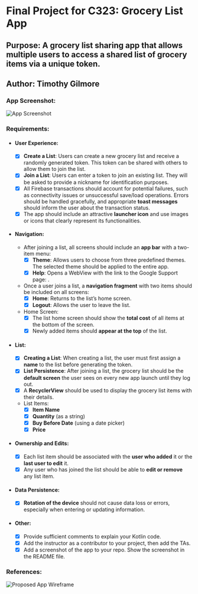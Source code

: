 # Final Project for C323: Grocery List App
## Purpose: A grocery list sharing app that allows multiple users to access a shared list of grocery items via a unique token.
## Author: Timothy Gilmore


### App Screenshot:

![App Screenshot](https://github.com/gilmore-ec/323-Grocery-List/blob/development/assets/app_screenshot.PNG?raw=true)

### Requirements:
- #### User Experience:
   - [x] **Create a List**: Users can create a new grocery list and receive a randomly generated token. This token can be shared with others to allow them to join the list.
   - [x] **Join a List**: Users can enter a token to join an existing list. They will be asked to provide a nickname for identification purposes.
   - [x] All Firebase transactions should account for potential failures, such as connectivity issues or unsuccessful save/load operations. Errors should be handled gracefully, and appropriate **toast messages** should inform the user about the transaction status.
   - [x] The app should include an attractive **launcher icon** and use images or icons that clearly represent its functionalities.
- #### Navigation:
   - After joining a list, all screens should include an **app bar** with a two-item menu:
      - [x] **Theme**: Allows users to choose from three predefined themes. The selected theme should be applied to the entire app.
      - [x] **Help**: Opens a WebView with the link to the Google Support page: [](https://support.google.com/android/#topic=7313011).
   - Once a user joins a list, a **navigation fragment** with two items should be included on all screens:
      - [x] **Home**: Returns to the list’s home screen.
      - [x] **Logout**: Allows the user to leave the list.
   - Home Screen:
      - [x] The list home screen should show the **total cost** of all items at the bottom of the screen.
      - [x] Newly added items should **appear at the top** of the list.
- #### List:
   - [x] **Creating a List**: When creating a list, the user must first assign a **name** to the list before generating the token.
   - [x] **List Persistence**: After joining a list, the grocery list should be the **default screen** the user sees on every new app launch until they log out.
   - [x] A **RecyclerView** should be used to display the grocery list items with their details.
   - List Items:
      - [x] **Item Name**
      - [x] **Quantity** (as a string)
      - [x] **Buy Before Date** (using a date picker)
      - [x] **Price**
- #### Ownership and Edits:
   - [x] Each list item should be associated with the **user who added** it or the **last user to edit** it.
   - [x] Any user who has joined the list should be able to **edit or remove** any list item.
- #### Data Persistence:
   - [x] **Rotation of the device** should not cause data loss or errors, especially when entering or updating information.
- #### Other:
   - [x] Provide sufficient comments to explain your Kotlin code.
   - [x] Add the instructor as a contributor to your project, then add the TAs.
   - [x] Add a screenshot of the app to your repo. Show the screenshot in the README file.

### References:
![Proposed App Wireframe](https://github.com/gilmore-ec/323-Grocery-List/blob/development/assets/Final_Project_Wireframe.PNG?raw=true)
